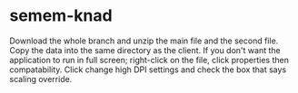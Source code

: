 # semem-knad
Download the whole branch and unzip the main file and the second file. Copy the data into the same directory as the client. If you don't want the application to run in full screen; right-click on the file, click properties then compatability. Click change high DPI settings and check the box that says scaling override.
